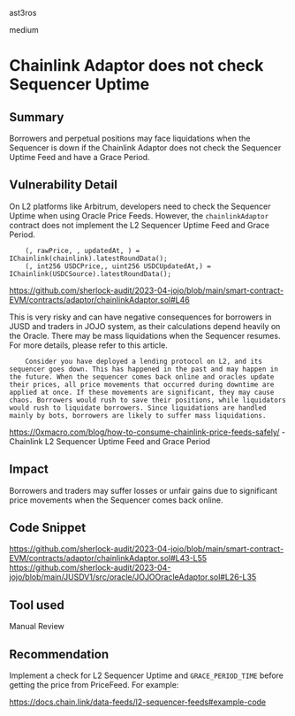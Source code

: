 ast3ros

medium

# Chainlink Adaptor does not check Sequencer Uptime

## Summary

Borrowers and perpetual positions may face liquidations when the Sequencer is down if the Chainlink Adaptor does not check the Sequencer Uptime Feed and have a Grace Period.

## Vulnerability Detail

On L2 platforms like Arbitrum, developers need to check the Sequencer Uptime when using Oracle Price Feeds. However, the `chainlinkAdaptor` contract does not implement the L2 Sequencer Uptime Feed and Grace Period.

        (, rawPrice, , updatedAt, ) = IChainlink(chainlink).latestRoundData();
        (, int256 USDCPrice,, uint256 USDCUpdatedAt,) = IChainlink(USDCSource).latestRoundData(); 

https://github.com/sherlock-audit/2023-04-jojo/blob/main/smart-contract-EVM/contracts/adaptor/chainlinkAdaptor.sol#L46

This is very risky and can have negative consequences for borrowers in JUSD and traders in JOJO system, as their calculations depend heavily on the Oracle. There may be mass liquidations when the Sequencer resumes. For more details, please refer to this article.

        Consider you have deployed a lending protocol on L2, and its sequencer goes down. This has happened in the past and may happen in the future. When the sequencer comes back online and oracles update their prices, all price movements that occurred during downtime are applied at once. If these movements are significant, they may cause chaos. Borrowers would rush to save their positions, while liquidators would rush to liquidate borrowers. Since liquidations are handled mainly by bots, borrowers are likely to suffer mass liquidations.

https://0xmacro.com/blog/how-to-consume-chainlink-price-feeds-safely/ - Chainlink L2 Sequencer Uptime Feed and Grace Period

## Impact

Borrowers and traders may suffer losses or unfair gains due to significant price movements when the Sequencer comes back online.

## Code Snippet

https://github.com/sherlock-audit/2023-04-jojo/blob/main/smart-contract-EVM/contracts/adaptor/chainlinkAdaptor.sol#L43-L55
https://github.com/sherlock-audit/2023-04-jojo/blob/main/JUSDV1/src/oracle/JOJOOracleAdaptor.sol#L26-L35

## Tool used

Manual Review

## Recommendation

Implement a check for L2 Sequencer Uptime and `GRACE_PERIOD_TIME` before getting the price from PriceFeed. For example:

https://docs.chain.link/data-feeds/l2-sequencer-feeds#example-code